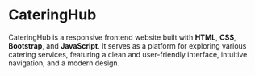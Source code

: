# CateringHub

CateringHub is a responsive frontend website built with __HTML__, __CSS__, __Bootstrap__, and __JavaScript__. It serves as a platform for exploring various catering services, featuring a clean and user-friendly interface, intuitive navigation, and a modern design.
